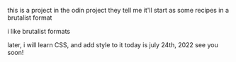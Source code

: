 this is a project in the odin project
they tell me it'll start as some recipes
in a brutalist format

i like brutalist formats

later, i will learn CSS, and add style to it
today is july 24th, 2022
see you soon!
